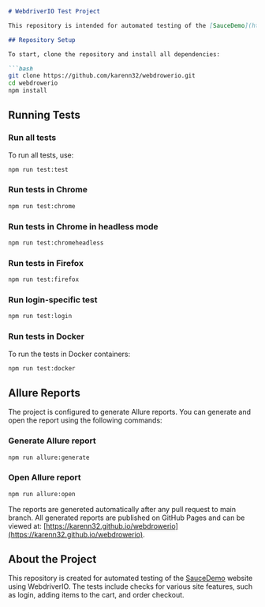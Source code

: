 ```markdown
# WebdriverIO Test Project

This repository is intended for automated testing of the [SauceDemo](https://www.saucedemo.com) website using WebdriverIO. The project is set up to run tests on different browsers including Chrome and Firefox, as well as to work with Allure reports and Docker.

## Repository Setup

To start, clone the repository and install all dependencies:

```bash
git clone https://github.com/karenn32/webdrowerio.git
cd webdrowerio
npm install
```

## Running Tests

### Run all tests

To run all tests, use:

```bash
npm run test:test
```

### Run tests in Chrome

```bash
npm run test:chrome
```

### Run tests in Chrome in headless mode

```bash
npm run test:chromeheadless
```

### Run tests in Firefox

```bash
npm run test:firefox
```

### Run login-specific test

```bash
npm run test:login
```

### Run tests in Docker

To run the tests in Docker containers:

```bash
npm run test:docker
```

## Allure Reports

The project is configured to generate Allure reports. You can generate and open the report using the following commands:

### Generate Allure report

```bash
npm run allure:generate
```

### Open Allure report

```bash
npm run allure:open
```

The reports are genereted automatically after any pull request to main branch. All generated reports are published on GitHub Pages and can be viewed at: [https://karenn32.github.io/webdrowerio](https://karenn32.github.io/webdrowerio).

## About the Project

This repository is created for automated testing of the [SauceDemo](https://www.saucedemo.com) website using WebdriverIO. The tests include checks for various site features, such as login, adding items to the cart, and order checkout.
```
